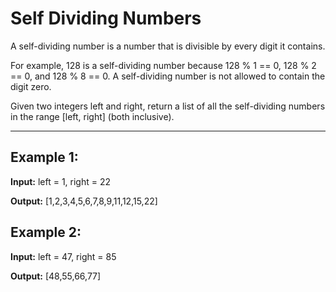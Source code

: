 # Self Dividing Numbers

A self-dividing number is a number that is divisible by every digit it contains.

For example, 128 is a self-dividing number because 128 % 1 == 0, 128 % 2 == 0, and 128 % 8 == 0.
A self-dividing number is not allowed to contain the digit zero.

Given two integers left and right, return a list of all the self-dividing numbers in the range [left, right] (both inclusive).

---

## Example 1:

**Input:** left = 1, right = 22

**Output:** [1,2,3,4,5,6,7,8,9,11,12,15,22]


## Example 2:

**Input:** left = 47, right = 85

**Output:** [48,55,66,77]
 